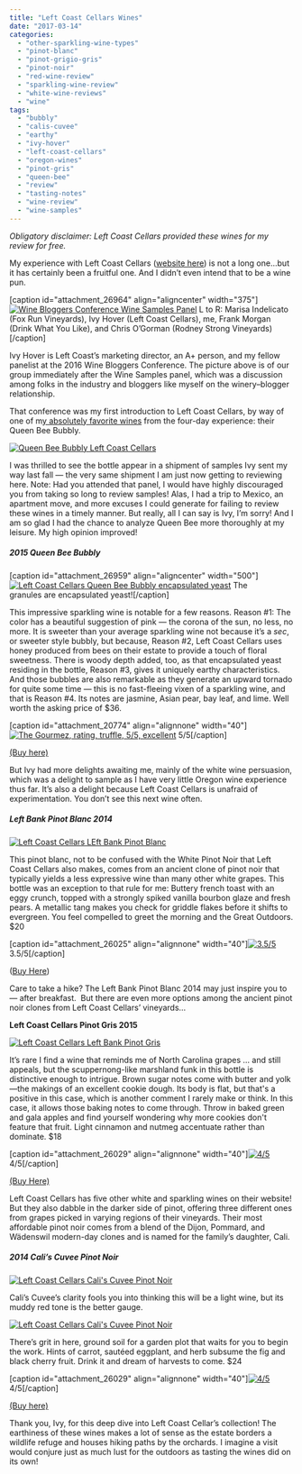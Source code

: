 ```yaml
---
title: "Left Coast Cellars Wines"
date: "2017-03-14"
categories: 
  - "other-sparkling-wine-types"
  - "pinot-blanc"
  - "pinot-grigio-gris"
  - "pinot-noir"
  - "red-wine-review"
  - "sparkling-wine-review"
  - "white-wine-reviews"
  - "wine"
tags: 
  - "bubbly"
  - "calis-cuvee"
  - "earthy"
  - "ivy-hover"
  - "left-coast-cellars"
  - "oregon-wines"
  - "pinot-gris"
  - "queen-bee"
  - "review"
  - "tasting-notes"
  - "wine-review"
  - "wine-samples"
---
```


_Obligatory disclaimer: Left Coast Cellars provided these wines for my review for free._

My experience with Left Coast Cellars ([website here](http://leftcoastcellars.com/)) is not a long one...but it has certainly been a fruitful one. And I didn’t even intend that to be a wine pun.

\[caption id="attachment\_26964" align="aligncenter" width="375"\][![Wine Bloggers Conference Wine Samples Panel](http://s3.amazonaws.com/thegourmez-wpmedia/2017/03/branding-panel-375x500.jpg)](http://s3.amazonaws.com/thegourmez-wpmedia/2017/03/branding-panel.jpg) L to R: Marisa Indelicato (Fox Run Vineyards), Ivy Hover (Left Coast Cellars), me, Frank Morgan (Drink What You Like), and Chris O’Gorman (Rodney Strong Vineyards)\[/caption\]

Ivy Hover is Left Coast’s marketing director, an A+ person, and my fellow panelist at the 2016 Wine Bloggers Conference. The picture above is of our group immediately after the Wine Samples panel, which was a discussion among folks in the industry and bloggers like myself on the winery–blogger relationship.

That conference was my first introduction to Left Coast Cellars, by way of one of m[y absolutely favorite wines](http://thegourmez.com/2016/09/02/most-memorable-wines-from-the-2016-wine-bloggers-conference-part-1/) from the four-day experience: their Queen Bee Bubbly.

[![Queen Bee Bubbly Left Coast Cellars](http://s3.amazonaws.com/thegourmez-wpmedia/2017/03/Left-Coast_04-334x500.jpg)](http://s3.amazonaws.com/thegourmez-wpmedia/2017/03/Left-Coast_04.jpg)

I was thrilled to see the bottle appear in a shipment of samples Ivy sent my way last fall — the very same shipment I am just now getting to reviewing here. Note: Had you attended that panel, I would have highly discouraged you from taking so long to review samples! Alas, I had a trip to Mexico, an apartment move, and more excuses I could generate for failing to review these wines in a timely manner. But really, all I can say is Ivy, I’m sorry! And I am so glad I had the chance to analyze Queen Bee more thoroughly at my leisure. My high opinion improved!

##### 2015 Queen Bee Bubbly

\[caption id="attachment\_26959" align="aligncenter" width="500"\][![Left Coast Cellars Queen Bee Bubbly encapsulated yeast](http://s3.amazonaws.com/thegourmez-wpmedia/2017/03/Left-Coast_03-500x334.jpg)](http://s3.amazonaws.com/thegourmez-wpmedia/2017/03/Left-Coast_03.jpg) The granules are encapsulated yeast!\[/caption\]

This impressive sparkling wine is notable for a few reasons. Reason #1: The color has a beautiful suggestion of pink — the corona of the sun, no less, no more. It is sweeter than your average sparkling wine not because it’s a _sec_, or sweeter style bubbly, but because, Reason #2, Left Coast Cellars uses honey produced from bees on their estate to provide a touch of floral sweetness. There is woody depth added, too, as that encapsulated yeast residing in the bottle, Reason #3, gives it uniquely earthy characteristics. And those bubbles are also remarkable as they generate an upward tornado for quite some time — this is no fast-fleeing vixen of a sparkling wine, and that is Reason #4. Its notes are jasmine, Asian pear, bay leaf, and lime. Well worth the asking price of $36.

\[caption id="attachment\_20774" align="alignnone" width="40"\][![The Gourmez, rating, truffle, 5/5, excellent](http://s3.amazonaws.com/thegourmez-wpmedia/2015/01/rating_truffle1.gif)](http://s3.amazonaws.com/thegourmez-wpmedia/2015/01/rating_truffle1.gif) 5/5\[/caption\]

[(Buy here)](http://leftcoastcellars.orderport.net/product-details/0360/2015-Queen-Bee-Bubbly-750ml)

But Ivy had more delights awaiting me, mainly of the white wine persuasion, which was a delight to sample as I have very little Oregon wine experience thus far. It’s also a delight because Left Coast Cellars is unafraid of experimentation. You don’t see this next wine often.

##### Left Bank Pinot Blanc 2014

[![Left Coast Cellars LEft Bank Pinot Blanc](http://s3.amazonaws.com/thegourmez-wpmedia/2017/03/Left_Coast_01-333x500.jpg)](http://s3.amazonaws.com/thegourmez-wpmedia/2017/03/Left_Coast_01.jpg)

This pinot blanc, not to be confused with the White Pinot Noir that Left Coast Cellars also makes, comes from an ancient clone of pinot noir that typically yields a less expressive wine than many other white grapes. This bottle was an exception to that rule for me: Buttery french toast with an eggy crunch, topped with a strongly spiked vanilla bourbon glaze and fresh pears. A metallic tang makes you check for griddle flakes before it shifts to evergreen. You feel compelled to greet the morning and the Great Outdoors. $20

\[caption id="attachment\_26025" align="alignnone" width="40"\][![3.5/5](http://s3.amazonaws.com/thegourmez-wpmedia/2010/11/rating_avocado1.gif)](http://s3.amazonaws.com/thegourmez-wpmedia/2010/11/rating_avocado1.gif) 3.5/5\[/caption\]

([Buy Here](http://leftcoastcellars.orderport.net/product-details/0264/2014-Left-Bank-Pinot-Blanc-750ml))

Care to take a hike? The Left Bank Pinot Blanc 2014 may just inspire you to — after breakfast.  But there are even more options among the ancient pinot noir clones from Left Coast Cellars’ vineyards…

**Left Coast Cellars Pinot Gris 2015**

[![Left Coast Cellars Left Bank Pinot Gris](http://s3.amazonaws.com/thegourmez-wpmedia/2017/03/Left-Coast_07-500x334.jpg)](http://s3.amazonaws.com/thegourmez-wpmedia/2017/03/Left-Coast_07.jpg)

It’s rare I find a wine that reminds me of North Carolina grapes … and still appeals, but the scuppernong-like marshland funk in this bottle is distinctive enough to intrigue. Brown sugar notes come with butter and yolk—the makings of an excellent cookie dough. Its body is flat, but that's a positive in this case, which is another comment I rarely make or think. In this case, it allows those baking notes to come through. Throw in baked green and gala apples and find yourself wondering why more cookies don't feature that fruit. Light cinnamon and nutmeg accentuate rather than dominate. $18

\[caption id="attachment\_26029" align="alignnone" width="40"\][![4/5](http://s3.amazonaws.com/thegourmez-wpmedia/2010/11/rating_avocado11.gif)](http://s3.amazonaws.com/thegourmez-wpmedia/2010/11/rating_avocado11.gif) 4/5\[/caption\]

[(Buy Here)](http://leftcoastcellars.orderport.net/product-details/0023/2014-Orchards-Pinot-Gris-750ml)

Left Coast Cellars has five other white and sparkling wines on their website! But they also dabble in the darker side of pinot, offering three different ones from grapes picked in varying regions of their vineyards. Their most affordable pinot noir comes from a blend of the Dijon, Pommard, and Wädenswil modern-day clones and is named for the family’s daughter, Cali.

##### 2014 Cali’s Cuvee Pinot Noir

[![Left Coast Cellars Cali's Cuvee Pinot Noir](http://s3.amazonaws.com/thegourmez-wpmedia/2017/03/Left-Coast_05-334x500.jpg)](http://s3.amazonaws.com/thegourmez-wpmedia/2017/03/Left-Coast_05.jpg)

Cali’s Cuvee’s clarity fools you into thinking this will be a light wine, but its muddy red tone is the better gauge.

[![Left Coast Cellars Cali's Cuvee Pinot Noir](http://s3.amazonaws.com/thegourmez-wpmedia/2017/03/Left-Coast_06-500x334.jpg)](http://s3.amazonaws.com/thegourmez-wpmedia/2017/03/Left-Coast_06.jpg)

There’s grit in here, ground soil for a garden plot that waits for you to begin the work. Hints of carrot, sautéed eggplant, and herb subsume the fig and black cherry fruit. Drink it and dream of harvests to come. $24

\[caption id="attachment\_26029" align="alignnone" width="40"\][![4/5](http://s3.amazonaws.com/thegourmez-wpmedia/2010/11/rating_avocado11.gif)](http://s3.amazonaws.com/thegourmez-wpmedia/2010/11/rating_avocado11.gif) 4/5\[/caption\]

[(Buy here)](http://leftcoastcellars.orderport.net/product-details/0276/2014-Calis-Cuvee-Pinot-Noir-750ml)

Thank you, Ivy, for this deep dive into Left Coast Cellar’s collection! The earthiness of these wines makes a lot of sense as the estate borders a wildlife refuge and houses hiking paths by the orchards. I imagine a visit would conjure just as much lust for the outdoors as tasting the wines did on its own!
